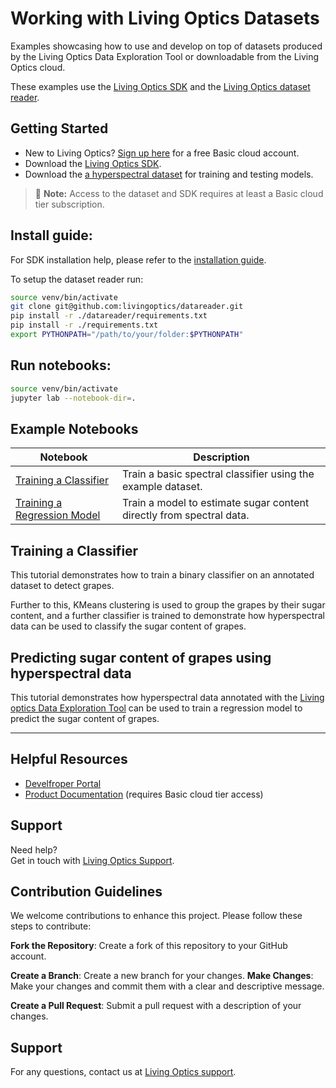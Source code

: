 # Working with Living Optics Datasets

Examples showcasing how to use and develop on top of datasets produced by the Living Optics Data Exploration Tool or downloadable from the Living Optics cloud.

These examples use the [Living Optics SDK](https://cloud.livingoptics.com/shared-resources?file=software/lo_sdk-1.6.0-dist.tgz) and the [Living Optics dataset reader](https://github.com/livingoptics/datareader).

## Getting Started

- New to Living Optics? [Sign up here](https://cloud.livingoptics.com/register) for a free Basic cloud account.
- Download the [Living Optics SDK](https://cloud.livingoptics.com/shared-resources?file=software/lo_sdk/free_tier).
- Download the [a hyperspectral dataset](https://cloud.livingoptics.com/shared-resources?file=annotated-datasets) for training and testing models.

> 📢 **Note:** Access to the dataset and SDK requires at least a Basic cloud tier subscription.


## Install guide:

For SDK installation help, please refer to the [installation guide](https://cloud.livingoptics.com/shared-resources?file=docs/ebooks/install-sdk.pdf).

To setup the dataset reader run:

```bash
source venv/bin/activate
git clone git@github.com:livingoptics/datareader.git
pip install -r ./datareader/requirements.txt
pip install -r ./requirements.txt
export PYTHONPATH="/path/to/your/folder:$PYTHONPATH"
```


## Run notebooks:

```bash
source venv/bin/activate
jupyter lab --notebook-dir=.
```

## Example Notebooks

| Notebook                                                           | Description                                                          |
|--------------------------------------------------------------------|----------------------------------------------------------------------|
| [Training a Classifier](./notebook_example_classification.ipynb)   | Train a basic spectral classifier using the example dataset.         |
| [Training a Regression Model](./notebook_example_regression.ipynb) | Train a model to estimate sugar content directly from spectral data. |

## Training a Classifier

This tutorial demonstrates how to train a binary classifier on an annotated dataset to detect grapes.

Further to this, KMeans clustering is used to group the grapes by their sugar content,
and a further classifier is trained to demonstrate how hyperspectral data can be used to classify the sugar content of grapes.

## Predicting sugar content of grapes using hyperspectral data

This tutorial demonstrates
how hyperspectral data annotated with the [Living optics Data Exploration Tool](https://docs.livingoptics.com/product/data-exploration-tool) can be used
to train a regression model to predict the sugar content of grapes.

---

## Helpful Resources

- [Develfroper Portal](https://developer.livingoptics.com/)
- [Product Documentation](https://docs.livingoptics.com/) (requires Basic cloud tier access)

## Support

Need help?  
Get in touch with [Living Optics Support](https://www.livingoptics.com/support).
## Contribution Guidelines
We welcome contributions to enhance this project. Please follow these steps to contribute:

**Fork the Repository**: Create a fork of this repository to your GitHub account.

**Create a Branch**: Create a new branch for your changes.
**Make Changes**: Make your changes and commit them with a clear and descriptive message.

**Create a Pull Request**: Submit a pull request with a description of your changes.

## Support

For any questions, contact us at [Living Optics support](https://www.livingoptics.com/support).